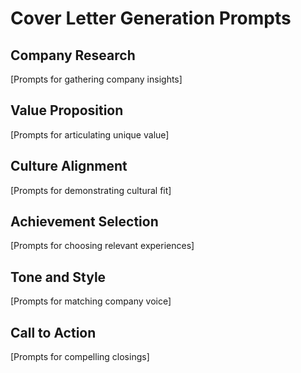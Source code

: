 # Cover Letter Generation Prompts

## Company Research
[Prompts for gathering company insights]

## Value Proposition
[Prompts for articulating unique value]

## Culture Alignment
[Prompts for demonstrating cultural fit]

## Achievement Selection
[Prompts for choosing relevant experiences]

## Tone and Style
[Prompts for matching company voice]

## Call to Action
[Prompts for compelling closings] 